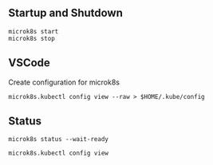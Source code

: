 

## Startup and Shutdown

    microk8s start
    microk8s stop

## VSCode

Create configuration for microk8s

    microk8s.kubectl config view --raw > $HOME/.kube/config

    

## Status

    microk8s status --wait-ready

    microk8s.kubectl config view